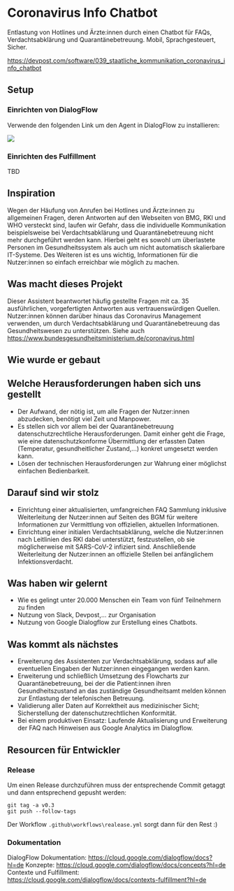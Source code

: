 # Coronavirus Info Chatbot

Entlastung von Hotlines und Ärzte:innen durch einen Chatbot für FAQs, Verdachtsabklärung und Quarantänebetreuung. Mobil, Sprachgesteuert, Sicher.

<https://devpost.com/software/039_staatliche_kommunikation_coronavirus_info_chatbot>

## Setup

### Einrichten von DialogFlow

Verwende den folgenden Link um den Agent in DialogFlow zu installieren:

<a href="https://console.dialogflow.com/api-client/oneclick?templateUrl=h https://github.com/markusrt/coronavirus-info-chatbot/releases/latest/download/DialogFlow-Agent.zip" target="_blank">
  <img src="https://dialogflow.com/images/deploy.png">
</a>

### Einrichten des Fulfillment

TBD

## Inspiration

Wegen der Häufung von Anrufen bei Hotlines und Ärzte:innen zu allgemeinen Fragen, deren Antworten auf den Webseiten von BMG, RKI und WHO versteckt sind, laufen wir Gefahr, dass die individuelle Kommunikation beispielsweise bei Verdachtsabklärung und Quarantänebetreuung nicht mehr durchgeführt werden kann. Hierbei geht es sowohl um überlastete Personen im Gesundheitssystem als auch um nicht automatisch skalierbare IT-Systeme. Des Weiteren ist es uns wichtig, Informationen für die Nutzer:innen so einfach erreichbar wie möglich zu machen.

## Was macht dieses Projekt

Dieser Assistent beantwortet häufig gestellte Fragen mit ca. 35 ausführlichen, vorgefertigten Antworten aus vertrauenswürdigen Quellen. Nutzer:innen können darüber hinaus das Coronavirus Management verwenden, um durch Verdachtsabklärung und Quarantänebetreuung das Gesundheitswesen zu unterstützen. Siehe auch <https://www.bundesgesundheitsministerium.de/coronavirus.html>

## Wie wurde er gebaut

## Welche Herausforderungen haben sich uns gestellt

* Der Aufwand, der nötig ist, um alle Fragen der Nutzer:innen abzudecken, benötigt viel Zeit und Manpower. 
* Es stellen sich vor allem bei der Quarantänebetreuung datenschutzrechtliche Herausforderungen. Damit einher geht die Frage, wie eine datenschutzkonforme Übermittlung der erfassten Daten (Temperatur, gesundheitlicher Zustand,...) konkret umgesetzt werden kann. 
* Lösen der technischen Herausforderungen zur Wahrung einer möglichst einfachen Bedienbarkeit.

## Darauf sind wir stolz

* Einrichtung einer aktualisierten, umfangreichen FAQ Sammlung inklusive Weiterleitung der Nutzer:innen auf Seiten des BGM für weitere Informationen zur Vermittlung von offiziellen, aktuellen Informationen.
* Einrichtung einer initialen Verdachtsabklärung, welche die Nutzer:innen nach Leitlinien des RKI dabei unterstützt, festzustellen, ob sie möglicherweise mit SARS-CoV-2 infiziert sind. Anschließende Weiterleitung der Nutzer:innen an offizielle Stellen bei anfänglichem Infektionsverdacht.

## Was haben wir gelernt

* Wie es gelingt unter 20.000 Menschen ein Team von fünf Teilnehmern zu finden
* Nutzung von Slack, Devpost,... zur Organisation
* Nutzung von Google Dialogflow zur Erstellung eines Chatbots.

## Was kommt als nächstes

* Erweiterung des Assistenten zur Verdachtsabklärung, sodass auf alle eventuellen Eingaben der Nutzer:innen eingegangen werden kann.
* Erweiterung und schließlich Umsetzung des Flowcharts zur Quarantänebetreuung, bei der die Patient:innen ihren Gesundheitszustand an das zuständige Gesundheitsamt melden können zur Entlastung der telefonischen Betreuung.
* Validierung aller Daten auf Korrektheit aus medizinischer Sicht; Sicherstellung der datenschutzrechtlichen Konformität.
* Bei einem produktiven Einsatz: Laufende Aktualisierung und Erweiterung der FAQ nach Hinweisen aus Google Analytics im Dialogflow.

## Resourcen für Entwickler

### Release

Um einen Release durchzuführen muss der entsprechende Commit getaggt und dann entsprechend gepusht werden:

```
git tag -a v0.3
git push --follow-tags
```

Der Workflow `.github\workflows\realease.yml` sorgt dann für den Rest :)

### Dokumentation

DialogFlow Dokumentation: <https://cloud.google.com/dialogflow/docs?hl=de>
Konzepte: <https://cloud.google.com/dialogflow/docs/concepts?hl=de>
Contexte und Fulfillment: <https://cloud.google.com/dialogflow/docs/contexts-fulfillment?hl=de>
